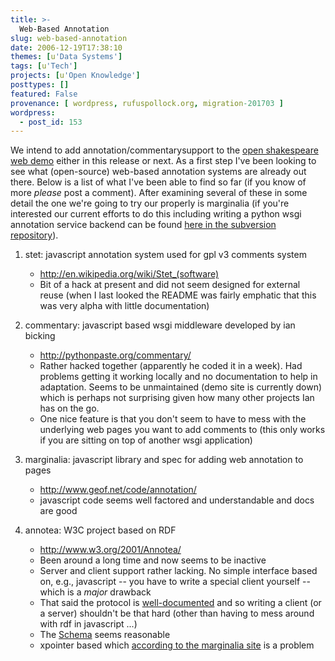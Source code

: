 ```yaml
---
title: >-
  Web-Based Annotation
slug: web-based-annotation
date: 2006-12-19T17:38:10
themes: [u'Data Systems']
tags: [u'Tech']
projects: [u'Open Knowledge']
posttypes: []
featured: False
provenance: [ wordpress, rufuspollock.org, migration-201703 ]
wordpress:
  - post_id: 153
---
```


We intend to add annotation/commentarysupport to the [open shakespeare](http://www.openshakespeare.org) [web demo](http://demo.openshakespeare.org/) either in this release or next. As a first step I've been looking to see what (open-source) web-based annotation systems are already out there. Below is a list of what I've been able to find so far (if you know of more *please* post a comment). After examining several of these in some detail the one we're going to try our properly is marginalia (if you're interested our current efforts to do this including writing a python wsgi annotation service backend can be found [here in the subversion repository](http://project.knowledgeforge.net/shakespeare/svn/annotater/trunk/)).

1. stet: javascript annotation system used for gpl v3 comments system
    * <http://en.wikipedia.org/wiki/Stet_(software)>
    * Bit of a hack at present and did not seem designed for external reuse (when I last looked the README was fairly emphatic that this was very alpha with little documentation)

2. commentary: javascript based wsgi middleware developed by ian bicking
    * <http://pythonpaste.org/commentary/>
    * Rather hacked together (apparently he coded it in a week). Had problems getting it working locally and no documentation to help in adaptation. Seems to be unmaintained (demo site is currently down) which is perhaps not surprising given how many other projects Ian has on the go.
    * One nice feature is that you don't seem to have to mess with the underlying web pages you want to add comments to (this only works if you are sitting on top of another wsgi application)

3. marginalia: javascript library and spec for adding web annotation to pages
    * <http://www.geof.net/code/annotation/>
    * javascript code seems well factored and understandable and docs are good

4. annotea: W3C project based on RDF
    * <http://www.w3.org/2001/Annotea/>
    * Been around a long time and now seems to be inactive
    * Server and client support rather lacking. No simple interface based on, e.g., javascript -- you have to write a special client yourself -- which is a *major* drawback
    * That said the protocol is [well-documented][annotea-protocol] and so writing a client (or a server) shouldn't be that hard (other than having to mess around with rdf in javascript ...) 
    * The [Schema](http://www.w3.org/2000/10/annotation-ns#) seems reasonable
    * xpointer based which [according to the marginalia site][1] is a problem

[1]: http://www.geof.net/code/annotation/technical
[annotea-protocol]: http://www.w3.org/2001/Annotea/User/Protocol.html

